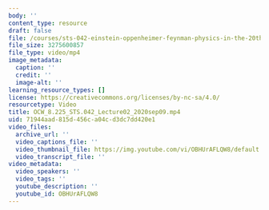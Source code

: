 ```yaml
---
body: ''
content_type: resource
draft: false
file: /courses/sts-042-einstein-oppenheimer-feynman-physics-in-the-20th-century-fall-2020/ocw_8225_sts042_lecture02_2020sep09_360p_16_9.mp4
file_size: 3275600857
file_type: video/mp4
image_metadata:
  caption: ''
  credit: ''
  image-alt: ''
learning_resource_types: []
license: https://creativecommons.org/licenses/by-nc-sa/4.0/
resourcetype: Video
title: OCW_8.225_STS.042_Lecture02_2020sep09.mp4
uid: 71944aad-815d-456c-a04c-d3dc7dd420e1
video_files:
  archive_url: ''
  video_captions_file: ''
  video_thumbnail_file: https://img.youtube.com/vi/OBHUrAFLQW8/default.jpg
  video_transcript_file: ''
video_metadata:
  video_speakers: ''
  video_tags: ''
  youtube_description: ''
  youtube_id: OBHUrAFLQW8
---
```

